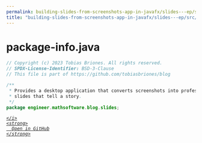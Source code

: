 ```yaml
---
permalink: building-slides-from-screenshots-app-in-javafx/slides---ep/src/main/java/engineer/mathsoftware/blog/slides/package-info.java.html
title: "building-slides-from-screenshots-app-in-javafx/slides---ep/src/main/java/engineer/mathsoftware/blog/slides/package-info.java"
---
```


# package-info.java
```java
// Copyright (c) 2023 Tobias Briones. All rights reserved.
// SPDX-License-Identifier: BSD-3-Clause
// This file is part of https://github.com/tobiasbriones/blog

/**
 * Provides a desktop application that converts screenshots into professional
 * slides that tell a story.
 */
package engineer.mathsoftware.blog.slides;

```
<div class="social open-gh-btn my-4">
  <a class="btn btn-github" href="https://github.com/tobiasbriones/blog/tree/main/swe/dev/java/javafx/drawing/productivity/building-slides-from-screenshots-app-in-javafx/slides---ep/src/main/java/engineer/mathsoftware/blog/slides/package-info.java" target="_blank">
    <i class="fab fa-github">
      
    </i>
    <strong>
      Open in GitHub
    </strong>
  </a>
</div>